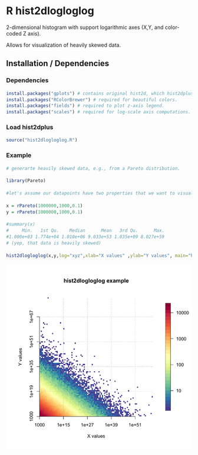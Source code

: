 # R hist2dlogloglog

2-dimensional histogram with support logarithmic axes (X,Y, and color-coded Z axis).

Allows for visualization of heavily skewed data.

## Installation / Dependencies

### Dependencies
```r
install.packages("gplots") # contains original hist2d, which hist2dplus is based on.
install.packages("RColorBrewer") # required for beautiful colors.
install.packages("fields") # required to plot z-axis legend.
install.packages("scales") # required for log-scale axis computations.
```
### Load hist2dplus
```r
source("hist2dlogloglog.R")

```

### Example

```r
# generarte heavily skewed data, e.g., from a Pareto distribution. 

library(Pareto)

#let's assume our datapoints have two properties that we want to visualize (x and y).

x = rPareto(1000000,1000,0.1)
y = rPareto(1000000,1000,0.1)

#summary(x)
#     Min.   1st Qu.    Median      Mean   3rd Qu.      Max. 
#1.000e+03 1.774e+04 1.010e+06 9.033e+53 1.035e+09 8.027e+59
# (yep, that data is heavily skewed)

hist2dlogloglog(x,y,log="xyz",xlab="X values" ,ylab="Y values", main="hist2dlogloglog example")
```

![hist2dlogloglog example showing Pareto distribution of X and Y](hist2dlogloglog_example2.png)
